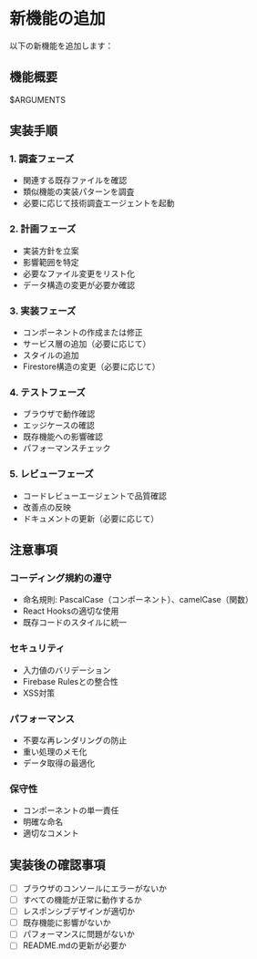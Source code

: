 # 新機能の追加

以下の新機能を追加します：

## 機能概要
$ARGUMENTS

## 実装手順

### 1. 調査フェーズ
- 関連する既存ファイルを確認
- 類似機能の実装パターンを調査
- 必要に応じて技術調査エージェントを起動

### 2. 計画フェーズ
- 実装方針を立案
- 影響範囲を特定
- 必要なファイル変更をリスト化
- データ構造の変更が必要か確認

### 3. 実装フェーズ
- コンポーネントの作成または修正
- サービス層の追加（必要に応じて）
- スタイルの追加
- Firestore構造の変更（必要に応じて）

### 4. テストフェーズ
- ブラウザで動作確認
- エッジケースの確認
- 既存機能への影響確認
- パフォーマンスチェック

### 5. レビューフェーズ
- コードレビューエージェントで品質確認
- 改善点の反映
- ドキュメントの更新（必要に応じて）

## 注意事項

### コーディング規約の遵守
- 命名規則: PascalCase（コンポーネント）、camelCase（関数）
- React Hooksの適切な使用
- 既存コードのスタイルに統一

### セキュリティ
- 入力値のバリデーション
- Firebase Rulesとの整合性
- XSS対策

### パフォーマンス
- 不要な再レンダリングの防止
- 重い処理のメモ化
- データ取得の最適化

### 保守性
- コンポーネントの単一責任
- 明確な命名
- 適切なコメント

## 実装後の確認事項

- [ ] ブラウザのコンソールにエラーがないか
- [ ] すべての機能が正常に動作するか
- [ ] レスポンシブデザインが適切か
- [ ] 既存機能に影響がないか
- [ ] パフォーマンスに問題がないか
- [ ] README.mdの更新が必要か
